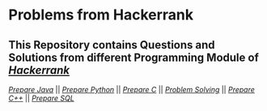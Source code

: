 # Problems from Hackerrank

## This Repository contains Questions and Solutions from different Programming Module of [*Hackerrank*](https://www.hackerrank.com/dashboard)

[*Prepare Java*](https://www.hackerrank.com/domains/java?filters%5Bstatus%5D%5B%5D=unsolved&badge_type=java) ||
[*Prepare Python*](https://www.hackerrank.com/domains/python?filters%5Bstatus%5D%5B%5D=unsolved&badge_type=python) ||
[*Prepare C*](https://www.hackerrank.com/domains/c?filters%5Bstatus%5D%5B%5D=unsolved&badge_type=c) ||
[*Problem Solving*](https://www.hackerrank.com/domains/algorithms?filters%5Bstatus%5D%5B%5D=unsolved&badge_type=problem-solving) ||
[*Prepare C++*](https://www.hackerrank.com/domains/cpp) || 
[*Prepare SQL*](https://www.hackerrank.com/domains/sql?filters%5Bstatus%5D%5B%5D=unsolved&badge_type=sql)
